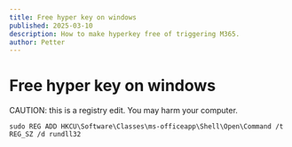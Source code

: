 ```yaml
---
title: Free hyper key on windows
published: 2025-03-10
description: How to make hyperkey free of triggering M365.
author: Petter
---
```

# Free hyper key on windows


CAUTION: this is a registry edit. You may harm your computer.
```shell
sudo REG ADD HKCU\Software\Classes\ms-officeapp\Shell\Open\Command /t REG_SZ /d rundll32
```
